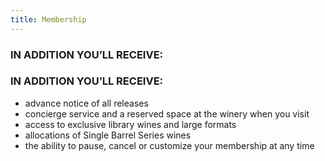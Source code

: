 ```yaml
---
title: Membership
---
```

### ﻿IN ADDITION YOU’LL RECEIVE:

### IN ADDITION YOU’LL RECEIVE:

* advance notice of all releases
* concierge service and a reserved space at the winery when you visit
* access to exclusive library wines and large formats
* allocations of Single Barrel Series wines
* the ability to pause, cancel or customize your membership at any time